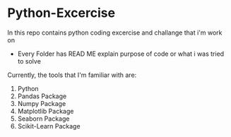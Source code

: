 # Python-Excercise
In this repo contains python coding excercise and challange that i'm work on
* Every Folder has READ ME explain purpose of code or what i was tried to solve
  
Currently, the tools that I'm familiar with are:
1. Python
2. Pandas Package
3. Numpy Package
4. Matplotlib Package
5. Seaborn Package
6. Scikit-Learn Package
